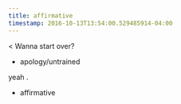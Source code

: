 ```yaml
---
title: affirmative
timestamp: 2016-10-13T13:54:00.529485914-04:00
---
```


< Wanna start over?
* apology/untrained

yeah .
* affirmative
